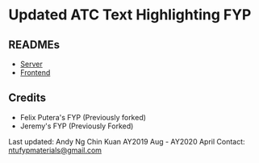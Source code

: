 # Updated ATC Text Highlighting FYP

## READMEs
- [Server](server/README.md)
- [Frontend](frontend/README.md)

## Credits
- Felix Putera's FYP (Previously forked)
- Jeremy's FYP (Previously Forked)

Last updated:
Andy Ng Chin Kuan AY2019 Aug - AY2020 April
Contact: ntufypmaterials@gmail.com
